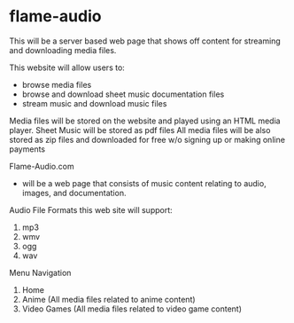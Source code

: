 # flame-audio
This will be a server based web page that shows off content for streaming and downloading media files.

This website will allow users to: 
- browse media files
- browse and download sheet music documentation files
- stream music and download music files

Media files will be stored on the website and played using an HTML media player.
Sheet Music will be stored as pdf files
All media files will be also stored as zip files and downloaded for free w/o signing up or making online payments

Flame-Audio.com 
  - will be a web page that consists of music content relating to audio, images, and documentation.

Audio File Formats this web site will support:
  1. mp3
  2. wmv
  3. ogg
  4. wav
  
Menu Navigation
  1. Home
  2. Anime (All media files related to anime content)
  3. Video Games (All media files related to video game content)
